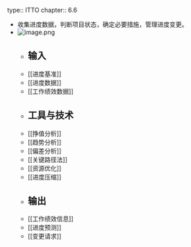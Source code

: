 type:: ITTO
chapter:: 6.6

- 收集进度数据，判断项目状态，确定必要措施，管理进度变更。
- ![image.png](../assets/image_1747758598154_0.png)
	- ## 输入
	- [[进度基准]]
	- [[进度数据]]
	- [[工作绩效数据]]
	- ## 工具与技术
	- [[挣值分析]]
	- [[趋势分析]]
	- [[偏差分析]]
	- [[关键路径法]]
	- [[资源优化]]
	- [[进度压缩]]
	- ## 输出
	- [[工作绩效信息]]
	- [[进度预测]]
	- [[变更请求]]